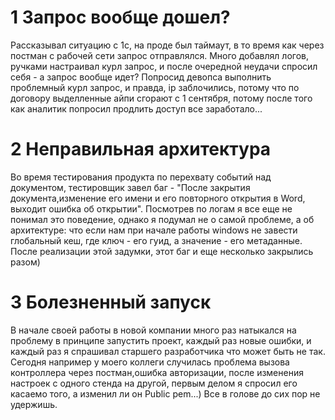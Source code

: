 # 1 Запрос вообще дошел?
Рассказывал ситуацию с 1с, на проде был таймаут, в то время как через постман с рабочей сети запрос отправлялся. Много добавлял логов, ручками настраивал курл запрос, и после очередной неудачи спросил себя - а запрос вообще идет?
Попросид девопса выполнить проблемный курл запрос, и правда, ip заблочились, потому что по договору выделленные айпи сгорают с 1 сентября, потому после того как аналитик попросил продлить доступ все заработало... 
# 2 Неправильная архитектура
Во время тестирования продукта по перехвату событий над документом, тестировщик завел баг - "После закрытия документа,изменение его имени и его повторного открытия в Word, выходит ошибка об открытии".
Посмотрев по логам я все еще не понимал это поведение, однако я подумал не о самой проблеме, а об архитектуре: что если нам при начале работы windows не завести глобальный кеш, где ключ - его гуид, а значение - его метаданные.
После реализации этой задумки, этот баг и еще несколько закрылись разом)

# 3 Болезненный запуск
В начале своей работы в новой компании много раз натыкался на проблему в принципе запустить проект, каждый раз новые ошибки, и каждый раз я спрашивал старшего разработчика что может быть не так. Сегодня например у моего коллеги случилась проблема вызова контроллера через постман,ошибка авторизации, после изменения настроек с одного стенда на другой, первым делом я спросил его касаемо того, а изменил ли он Public pem...)
Все в голове до сих пор не удержишь.
